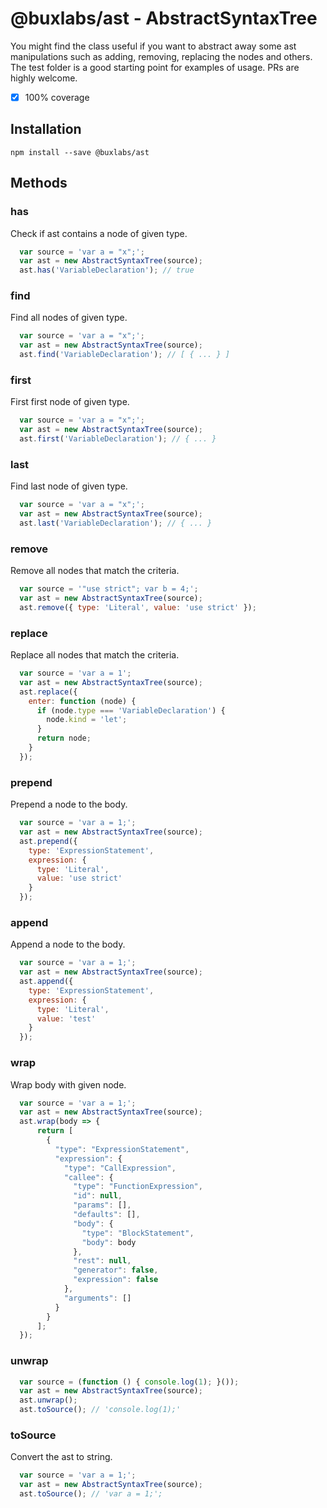 # @buxlabs/ast - AbstractSyntaxTree

You might find the class useful if you want to abstract away some ast manipulations such as adding, removing, replacing the nodes and others. The test folder is a good starting point for examples of usage. PRs are highly welcome.

- [x] 100% coverage

## Installation

`npm install --save @buxlabs/ast`

## Methods

### has

Check if ast contains a node of given type.

```javascript
  var source = 'var a = "x";';
  var ast = new AbstractSyntaxTree(source);
  ast.has('VariableDeclaration'); // true
```

### find

Find all nodes of given type.

```javascript
  var source = 'var a = "x";';
  var ast = new AbstractSyntaxTree(source);
  ast.find('VariableDeclaration'); // [ { ... } ]
```

### first

First first node of given type.

```javascript
  var source = 'var a = "x";';
  var ast = new AbstractSyntaxTree(source);
  ast.first('VariableDeclaration'); // { ... }
```

### last

Find last node of given type.

```javascript
  var source = 'var a = "x";';
  var ast = new AbstractSyntaxTree(source);
  ast.last('VariableDeclaration'); // { ... }
```

### remove

Remove all nodes that match the criteria.

```javascript
  var source = '"use strict"; var b = 4;';
  var ast = new AbstractSyntaxTree(source);
  ast.remove({ type: 'Literal', value: 'use strict' });
```

### replace

Replace all nodes that match the criteria.

```javascript
  var source = 'var a = 1';
  var ast = new AbstractSyntaxTree(source);
  ast.replace({
    enter: function (node) {
      if (node.type === 'VariableDeclaration') {
        node.kind = 'let';
      }
      return node;
    }
  });
```

### prepend

Prepend a node to the body.

```javascript
  var source = 'var a = 1;';
  var ast = new AbstractSyntaxTree(source);
  ast.prepend({
    type: 'ExpressionStatement',
    expression: {
      type: 'Literal',
      value: 'use strict'
    }
  });
```

### append

Append a node to the body.

```javascript
  var source = 'var a = 1;';
  var ast = new AbstractSyntaxTree(source);
  ast.append({
    type: 'ExpressionStatement',
    expression: {
      type: 'Literal',
      value: 'test'
    }
  });
```

### wrap

Wrap body with given node.

```javascript
  var source = 'var a = 1;';
  var ast = new AbstractSyntaxTree(source);
  ast.wrap(body => {
      return [
        {
          "type": "ExpressionStatement",
          "expression": {
            "type": "CallExpression",
            "callee": {
              "type": "FunctionExpression",
              "id": null,
              "params": [],
              "defaults": [],
              "body": {
                "type": "BlockStatement",
                "body": body
              },
              "rest": null,
              "generator": false,
              "expression": false
            },
            "arguments": []
          }
        }
      ];
  });
```

### unwrap

```javascript
  var source = (function () { console.log(1); }());
  var ast = new AbstractSyntaxTree(source);
  ast.unwrap();
  ast.toSource(); // 'console.log(1);'
```

### toSource

Convert the ast to string.

```javascript
  var source = 'var a = 1;';
  var ast = new AbstractSyntaxTree(source);
  ast.toSource(); // 'var a = 1;';
```
